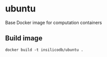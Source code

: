 # ubuntu
Base Docker image for computation containers

## Build image

`docker build -t insilicodb/ubuntu .`

